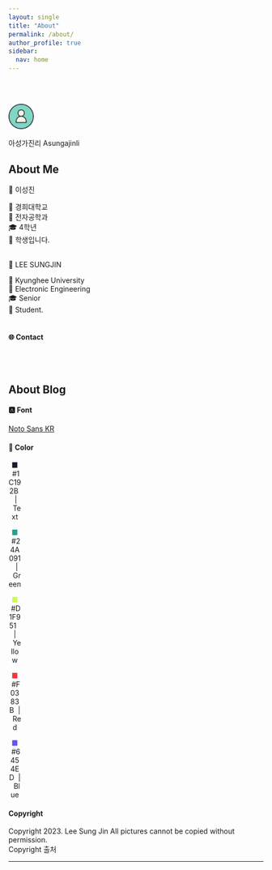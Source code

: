 ```yaml
---
layout: single
title: "About"
permalink: /about/
author_profile: true
sidebar:
  nav: home
---
```


<br><br>
<p><img src="/images/account.png" width="10%" height="10%"></p>
아성가진리
Asungajinli

## About Me
<p></p>
<div class = "div1" markdown="1">
  <p>👤 이성진</p>
  🏫 경희대학교<br>
  📝 전자공학과<br>
  🎓 4학년<br>
  💼 학생입니다.<br><br>
</div>

<div class = "div2" markdown="1">
  <p>👤 LEE SUNGJIN</p>
  🏫 Kyunghee University<br>
  📝 Electronic Engineering<br>
  🎓 Senior<br>
  💼 Student.<br><br>
</div>

#### 🌐&nbsp;Contact

<a href="https://github.com/asungajinli" style="text-decoration:none;color:black;" rel="nofollow noopener noreferrer">
  <i class="fab fa-fw fa-github" aria-hidden="true"></i>
</a>
&nbsp;&nbsp;
<a href="https://instagram.com/s_din.99" style="text-decoration:none;color:black;" rel="nofollow noopener noreferrer me">
  <i class="fab fa-fw fa-instagram" aria-hidden="true"></i>
</a>
&nbsp;&nbsp;
<a href="https://www.linkedin.com/in/asungajinli" style="text-decoration:none;color:black;" rel="nofollow noopener noreferrer me">
  <i class="fab fa-fw fa-linkedin" aria-hidden="true"></i>
</a>
&nbsp;&nbsp;
<a href="mailto:ssjj3552@gmail.com" style="text-decoration:none;color:black;" rel="me">
  <i class="fas fa-fw fa-envelope-square" aria-hidden="true"></i>
</a>
<br><br>


## About Blog
#### 🅰️&nbsp;Font
[Noto Sans KR](https://fonts.google.com/share?selection.family=Noto%20Sans%20KR:wght@100;300;400)
<!--Spoqa Han Sans Neo-->

#### 🎨&nbsp;Color
<p>
<span class = "box" style="display: inline-block; width: 25px; text-align: center;" markdown = "1">
  <span style="color:#1C192B">■</span>
&nbsp;#1C192B&nbsp;&nbsp;|&nbsp;&nbsp;Text</p>
<p>
<span class = "box" style="display: inline-block; width: 25px; text-align: center;" markdown = "1">
  <span style="color:#24A091">■</span>
&nbsp;#24A091&nbsp;&nbsp;|&nbsp;&nbsp;Green</p>
<p>
<span class = "box" style="display: inline-block; width: 25px; text-align: center;" markdown = "1">
  <span style="color:#D1F951">■</span>
&nbsp;#D1F951&nbsp;&nbsp;|&nbsp;&nbsp;Yellow</p>
<p>
<span class = "box" style="display: inline-block; width: 25px; text-align: center;" markdown = "1">
  <span style="color:#F0383B">■</span>
&nbsp;#F0383B&nbsp;&nbsp;|&nbsp;&nbsp;Red</p>
<p>
<span class = "box" style="display: inline-block; width: 25px; text-align: center;" markdown = "1">
  <span style="color:#6454ED">■</span>
&nbsp;#6454ED&nbsp;&nbsp;|&nbsp;&nbsp;Blue</p>

#### <i class="fas fa-fw fa-copyright" aria-hidden="true"></i> Copyright
Copyright 2023. Lee Sung Jin All pictures cannot be copied without permission.<br>
<a href="/copyright/" style="text-decoration:none;" rel="nofollow noopener noreferrer"> Copyright 출처</a>

---
